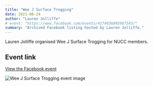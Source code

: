 ```yaml
---
title: "Wee J Surface Trogging"
date: 2021-06-24
author: "Lauren Jolliffe"
# event: "https://www.facebook.com/events/4174036895987543/"
summary: "Archived Facebook listing hosted by Lauren Jolliffe."
---
```

Lauren Jolliffe organised Wee J Surface Trogging for NUCC members.

## Event link

[View the Facebook event](https://www.facebook.com/events/4174036895987543/)

![Wee J Surface Trogging event image](/trip/event-images/20210624_wee_j_surface_trogging.jpg)
